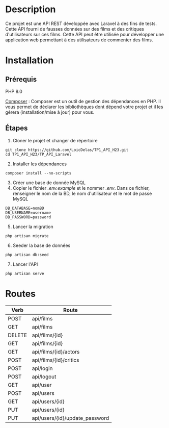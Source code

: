 # Description
Ce projet est une API REST développée avec Laravel à des fins de tests. Cette API fourni de fausses données sur des films et des critiques d'utilisateurs sur ces films. Cette API peut être utilisée pour développer une application web permettant à des utilisateurs de commenter des films.

# Installation
## Prérequis
PHP 8.0

[Composer](https://getcomposer.org/doc/00-intro.md) : Composer est un outil de gestion des dépendances en PHP. Il vous permet de déclarer les bibliothèques dont dépend votre projet et il les gérera (installation/mise à jour) pour vous.

## Étapes

1. Cloner le projet et changer de répertoire
```
git clone https://github.com/LoicDelas/TP1_API_H23.git
cd TP1_API_H23/TP_API_Laravel
```

2. Installer les dépendances
```
composer install --no-scripts
```

3. Créer une base de donnée MySQL
4. Copier le fichier *.env.example* et le nommer *.env*. Dans ce fichier, renseigner le nom de la BD, le nom d'utilisateur et le mot de passe MySQL
```
DB_DATABASE=nomBD
DB_USERNAME=username
DB_PASSWORD=password
```
5. Lancer la migration
```
php artisan migrate
```
6. Seeder la base de données
```
php artisan db:seed
```
7. Lancer l'API
```
php artisan serve
```

# Routes

| Verb   | Route                                   |
|--------|-----------------------------------------|
| POST   | api/films                               |
| GET    | api/films                               |
| DELETE | api/films/{id}                          |
| GET    | api/films/{id}                          |
| GET    | api/films/{id}/actors                   |
| POST   | api/films/{id}/critics                  |
| POST   | api/login                               |
| POST   | api/logout                              |
| GET    | api/user                                |
| POST   | api/users                               |
| GET    | api/users/{id}                          |
| PUT    | api/users/{id}                          |
| PUT    | api/users/{id}/update_password          |
